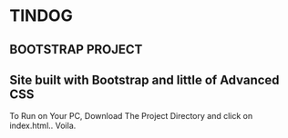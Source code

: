 # TINDOG
## BOOTSTRAP PROJECT

## Site built with Bootstrap and little of Advanced CSS

To Run on Your PC, Download The Project Directory and click on index.html.. Voila.
